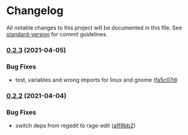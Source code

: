 # Changelog

All notable changes to this project will be documented in this file. See [standard-version](https://github.com/conventional-changelog/standard-version) for commit guidelines.

### [0.2.3](https://github.com/tymmesyde/node-proxy-settings-manager/compare/v0.2.2...v0.2.3) (2021-04-05)


### Bug Fixes

* test, variables and wrong imports for linux and gnome ([fa5c07d](https://github.com/tymmesyde/node-proxy-settings-manager/commit/fa5c07dd2cfb127957abc7dce60550293b2aa9d6))

### [0.2.2](https://github.com/tymmesyde/node-proxy-settings-manager/compare/v0.2.1...v0.2.2) (2021-04-04)


### Bug Fixes

* switch deps from regedit to rage-edit ([a1f9bb2](https://github.com/tymmesyde/node-proxy-settings-manager/commit/a1f9bb21aef2fafded86b72f514d4a4adf9bfe9c))
